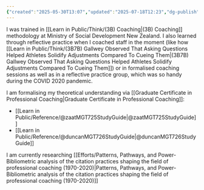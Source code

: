 ```yaml
---
{"created":"2025-05-30T13:07","updated":"2025-07-18T12:23","dg-publish":true,"dg-path":"Think/(3B13) How I learned coaching.md","permalink":"/think/3-b13-how-i-learned-coaching/","dgPassFrontmatter":true,"noteIcon":"1"}
---
```


I was trained in [[Learn in Public/Think/(3B) Coaching\|(3B) Coaching]] methodology at Ministry of Social Development New Zealand. I also learned through reflective practice when I coached staff in the moment (like how [[Learn in Public/Think/(3B7B) Gallwey Observed That Asking Questions Helped Athletes Solidify Adjustments Compared To Cueing Them\|(3B7B) Gallwey Observed That Asking Questions Helped Athletes Solidify Adjustments Compared To Cueing Them]]) or in formalised coaching sessions as well as in a reflective practice group, which was so handy during the COVID 2020 pandemic. 

I am formalising my theoretical understanding via [[Graduate Certificate in Professional Coaching\|Graduate Certificate in Professional Coaching]]: 
- [[Learn in Public/Reference/@zaatMGT725StudyGuide\|@zaatMGT725StudyGuide]]
- [[Learn in Public/Reference/@duncanMGT726StudyGuide\|@duncanMGT726StudyGuide]]

I am currently researching [[Efforts/Patterns, Pathways, and Power-Bibliometric analysis of the citation practices shaping the field of professional coaching (1970-2020)\|Patterns, Pathways, and Power-Bibliometric analysis of the citation practices shaping the field of professional coaching (1970-2020)]]
